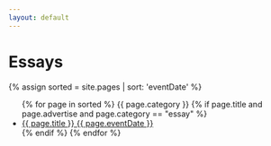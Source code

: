 ```yaml
---
layout: default
---
```


<div class="w3-container">
    <h1><b>Essays</b></h1>
    {% assign sorted = site.pages | sort: 'eventDate' %}
 
  <ul class="w3-ul w3-hoverable">
    {% for page in sorted %}
    	{{ page.category }}
        {% if page.title and page.advertise and page.category == "essay" %}
        <li class="w3-large">
            <a href="{{ page.url }}">{{ page.title }} {{ page.eventDate }}</a>
        </li>
        {% endif %}
    {% endfor %}
    
  </ul>

</div>
